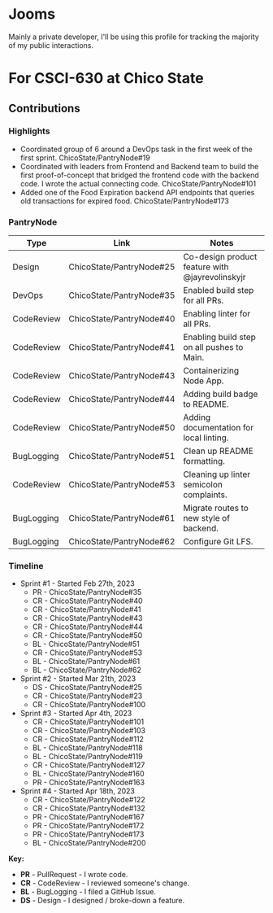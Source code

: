 # Jooms

Mainly a private developer, I'll be using this profile for tracking the majority of my public interactions. 




# For CSCI-630 at Chico State

## Contributions 

### Highlights

* Coordinated group of 6 around a DevOps task in the first week of the first sprint. ChicoState/PantryNode#19
* Coordinated with leaders from Frontend and Backend team to build the first proof-of-concept that bridged the frontend code with the backend code. I wrote the actual connecting code. ChicoState/PantryNode#101
* Added one of the Food Expiration backend API endpoints that queries old transactions for expired food. ChicoState/PantryNode#173

### PantryNode

| Type       | Link                     | Notes                                           |
|------------|--------------------------|-------------------------------------------------|
| Design     | ChicoState/PantryNode#25 | Co-design product feature with @jayrevolinskyjr |
| DevOps     | ChicoState/PantryNode#35 | Enabled build step for all PRs.                 |
| CodeReview | ChicoState/PantryNode#40 | Enabling linter for all PRs.                    |
| CodeReview | ChicoState/PantryNode#41 | Enabling build step on all pushes to Main.      |
| CodeReview | ChicoState/PantryNode#43 | Containerizing Node App.                        |
| CodeReview | ChicoState/PantryNode#44 | Adding build badge to README.                   |
| CodeReview | ChicoState/PantryNode#50 | Adding documentation for local linting.         |
| BugLogging | ChicoState/PantryNode#51 | Clean up README formatting.                     |
| CodeReview | ChicoState/PantryNode#53 | Cleaning up linter semicolon complaints.        |
| BugLogging | ChicoState/PantryNode#61 | Migrate routes to new style of backend.         |
| BugLogging | ChicoState/PantryNode#62 | Configure Git LFS.                              |


### Timeline

* Sprint #1 - Started Feb 27th, 2023
  - PR - ChicoState/PantryNode#35 
  - CR - ChicoState/PantryNode#40 
  - CR - ChicoState/PantryNode#41 
  - CR - ChicoState/PantryNode#43 
  - CR - ChicoState/PantryNode#44 
  - CR - ChicoState/PantryNode#50 
  - BL - ChicoState/PantryNode#51
  - CR - ChicoState/PantryNode#53
  - BL - ChicoState/PantryNode#61
  - BL - ChicoState/PantryNode#62
 * Sprint #2 - Started Mar 21th, 2023
   - DS - ChicoState/PantryNode#25
   - CR - ChicoState/PantryNode#23
   - CR - ChicoState/PantryNode#100
 * Sprint #3 - Started Apr 4th, 2023
   - CR - ChicoState/PantryNode#101
   - CR - ChicoState/PantryNode#103
   - CR - ChicoState/PantryNode#112
   - BL - ChicoState/PantryNode#118
   - BL - ChicoState/PantryNode#119
   - CR - ChicoState/PantryNode#127
   - BL - ChicoState/PantryNode#160
   - PR - ChicoState/PantryNode#163
 * Sprint #4 - Started Apr 18th, 2023
   - CR - ChicoState/PantryNode#122
   - CR - ChicoState/PantryNode#132
   - PR - ChicoState/PantryNode#167
   - PR - ChicoState/PantryNode#172
   - PR - ChicoState/PantryNode#173
   - BL - ChicoState/PantryNode#200

**Key:**

- **PR** - PullRequest - I wrote code.
- **CR** - CodeReview - I reviewed someone's change.
- **BL** - BugLogging - I filed a GitHub Issue.
- **DS** - Design - I designed / broke-down a feature.
